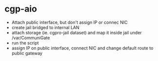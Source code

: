 # cgp-aio
- Attach public interface, but don't assign IP or connec NIC
- create jail bridged to internal LAN
- attach storage (ie. cgpro-jail dataset) and map it inside jail under /var/CommuniGate
- run the script
- assign IP on public interface, connect NIC and change default route to public gateway
